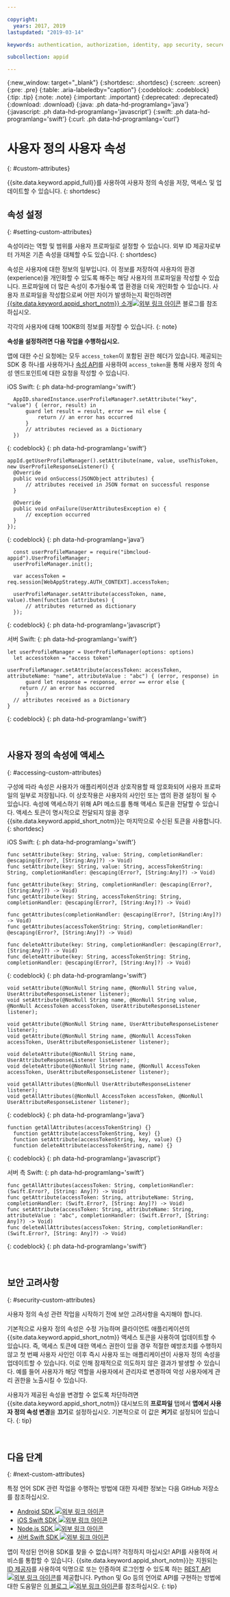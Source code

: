 ```yaml
---

copyright:
  years: 2017, 2019
lastupdated: "2019-03-14"

keywords: authentication, authorization, identity, app security, secure, attributes, user information, storing, accessing

subcollection: appid

---
```


{:new_window: target="_blank"}
{:shortdesc: .shortdesc}
{:screen: .screen}
{:pre: .pre}
{:table: .aria-labeledby="caption"}
{:codeblock: .codeblock}
{:tip: .tip}
{:note: .note}
{:important: .important}
{:deprecated: .deprecated}
{:download: .download}
{:java: .ph data-hd-programlang='java'}
{:javascript: .ph data-hd-programlang='javascript'}
{:swift: .ph data-hd-programlang='swift'}
{:curl: .ph data-hd-programlang='curl'}

# 사용자 정의 사용자 속성
{: #custom-attributes}

{{site.data.keyword.appid_full}}를 사용하여 사용자 정의 속성을 저장, 액세스 및 업데이트할 수 있습니다.
{: shortdesc}


## 속성 설정
{: #setting-custom-attributes}

속성이라는 역할 및 범위를 사용자 프로파일로 설정할 수 있습니다. 외부 ID 제공자로부터 가져온 기존 속성을 대체할 수도 있습니다.
{: shortdesc}


속성은 사용자에 대한 정보의 일부입니다. 이 정보를 저장하여 사용자의 환경(experience)을 개인화할 수 있도록 해주는 해당 사용자의 프로파일을 작성할 수 있습니다. 프로파일에 더 많은 속성이 추가될수록 앱 환경을 더욱 개인화할 수 있습니다. 사용자 프로파일을 작성함으로써 어떤 차이가 발생하는지 확인하려면 <a href="https://www.ibm.com/blogs/bluemix/2017/03/introducing-ibm-bluemix-app-id-authentication-profiles-service-app-developers/" target="blank">{{site.data.keyword.appid_short_notm}} 소개<img src="../../icons/launch-glyph.svg" alt="외부 링크 아이콘"></a> 블로그를 참조하십시오.


각각의 사용자에 대해 100KB의 정보를 저장할 수 있습니다.
{: note}


**속성을 설정하려면 다음 작업을 수행하십시오.**

앱에 대한 수신 요청에는 모두 `access_token`이 포함된 권한 헤더가 있습니다. 제공되는 SDK 중 하나를 사용하거나 [속성 API](https://us-south.appid.cloud.ibm.com/swagger-ui/#/Attributes)를 사용하여 `access_token`을 통해 사용자 정의 속성 엔드포인트에 대한 요청을 작성할 수 있습니다.


iOS Swift:
{: ph data-hd-programlang='swift'}

  ```
	AppID.sharedInstance.userProfileManager?.setAttribute("key", "value") { (error, result) in
		guard let result = result, error == nil else {
	  		return // an error has occurred
		}
		// attributes recieved as a Dictionary
	})
  ```
  {: codeblock}
  {: ph data-hd-programlang='swift'}

  ```
appId.getUserProfileManager().setAttribute(name, value, useThisToken, new UserProfileResponseListener() {
  	@Override
	public void onSuccess(JSONObject attributes) {
  		// attributes received in JSON format on successful response
	}

  	@Override
	public void onFailure(UserAttributesException e) {
  		// exception occurred
	}
  });
  ```
  {: codeblock}
  {: ph data-hd-programlang='java'}

  ```
	const userProfileManager = require("ibmcloud-appid").UserProfileManager;
	userProfileManager.init();

	var accessToken = req.session[WebAppStrategy.AUTH_CONTEXT].accessToken;

	userProfileManager.setAttribute(accessToken, name, value).then(function (attributes) {
		// attributes returned as dictionary
	});
  ```
  {: codeblock}
  {: ph data-hd-programlang='javascript'}

서버 Swift:
{: ph data-hd-programlang='swift'}

  ```
let userProfileManager = UserProfileManager(options: options)
	let accesstoken = "access token"

  userProfileManager.setAttribute(accessToken: accessToken, attributeName: "name", attributeValue : "abc") { (error, response) in
		guard let response = response, error == error else {
      return // an error has occurred
		}
    // attributes received as a Dictionary
  }
  ```
  {: codeblock}
  {: ph data-hd-programlang='swift'}

</br>

## 사용자 정의 속성에 액세스
{: #accessing-custom-attributes}

구성에 따라 속성은 사용자가 애플리케이션과 상호작용할 때 암호화되어 사용자 프로파일의 일부로 저장됩니다. 이 상호작용은 사용자의 사인인 또는 앱의 환경 설정이 될 수 있습니다. 속성에 액세스하기 위해 API 메소드를 통해 액세스 토큰을 전달할 수 있습니다. 액세스 토큰이 명시적으로 전달되지 않을 경우 {{site.data.keyword.appid_short_notm}}는 마지막으로 수신된 토큰을 사용합니다.
{: shortdesc}

iOS Swift:
{: ph data-hd-programlang='swift'}

  ```
  func setAttribute(key: String, value: String, completionHandler: @escaping(Error?, [String:Any]?) -> Void)
  func setAttribute(key: String, value: String, accessTokenString: String, completionHandler: @escaping(Error?, [String:Any]?) -> Void)

  func getAttribute(key: String, completionHandler: @escaping(Error?, [String:Any]?) -> Void)
  func getAttribute(key: String, accessTokenString: String, completionHandler: @escaping(Error?, [String:Any]?) -> Void)

  func getAttributes(completionHandler: @escaping(Error?, [String:Any]?) -> Void)
  func getAttributes(accessTokenString: String, completionHandler: @escaping(Error?, [String:Any]?) -> Void)

  func deleteAttribute(key: String, completionHandler: @escaping(Error?, [String:Any]?) -> Void)
  func deleteAttribute(key: String, accessTokenString: String, completionHandler: @escaping(Error?, [String:Any]?) -> Void)
  ```
  {: codeblock}
  {: ph data-hd-programlang='swift'}

  ```
void setAttribute(@NonNull String name, @NonNull String value, UserAttributeResponseListener listener);
void setAttribute(@NonNull String name, @NonNull String value, @NonNull AccessToken accessToken, UserAttributeResponseListener listener);

  void getAttribute(@NonNull String name, UserAttributeResponseListener listener);
void getAttribute(@NonNull String name, @NonNull AccessToken accessToken, UserAttributeResponseListener listener);

  void deleteAttribute(@NonNull String name, UserAttributeResponseListener listener);
void deleteAttribute(@NonNull String name, @NonNull AccessToken accessToken, UserAttributeResponseListener listener);

  void getAllAttributes(@NonNull UserAttributeResponseListener listener);
void getAllAttributes(@NonNull AccessToken accessToken, @NonNull UserAttributeResponseListener listener);
  ```
  {: codeblock}
  {: ph data-hd-programlang='java'}

  ```
function getAllAttributes(accessTokenString) {}
	function getAttribute(accessTokenString, key) {}
	function setAttribute(accessTokenString, key, value) {}
	function deleteAttribute(accessTokenString, name) {}
  ```
  {: codeblock}
  {: ph data-hd-programlang='javascript'}

서버 측 Swift:
{: ph data-hd-programlang='swift'}

  ```
  func getAllAttributes(accessToken: String, completionHandler: (Swift.Error?, [String: Any]?) -> Void)
  func getAttribute(accessToken: String, attributeName: String, completionHandler: (Swift.Error?, [String: Any]?) -> Void)
  func setAttribute(accessToken: String, attributeName: String, attributeValue : "abc", completionHandler: (Swift.Error?, [String: Any]?) -> Void)
  func deleteAllAttributes(accessToken: String, completionHandler: (Swift.Error?, [String: Any]?) -> Void)
  ```
  {: codeblock}
  {: ph data-hd-programlang='swift'}

</br>

## 보안 고려사항
{: #security-custom-attributes}

사용자 정의 속성 관련 작업을 시작하기 전에 보안 고려사항을 숙지해야 합니다.

기본적으로 사용자 정의 속성은 수정 가능하며 클라이언트 애플리케이션의 {{site.data.keyword.appid_short_notm}} 액세스 토큰을 사용하여 업데이트할 수 있습니다. 즉, 액세스 토큰에 대한 액세스 권한이 있을 경우 적절한 예방조치를 수행하지 않고 첫 번째 사용자 사인인 이후 즉시 사용자 또는 애플리케이션이 사용자 정의 속성을 업데이트할 수 있습니다. 이로 인해 잠재적으로 의도하지 않은 결과가 발생할 수 있습니다. 예를 들어 사용자가 해당 역할을 사용자에서 관리자로 변경하여 악성 사용자에게 관리 권한을 노출시킬 수 있습니다.

사용자가 제공된 속성을 변경할 수 없도록 차단하려면 {{site.data.keyword.appid_short_notm}} 대시보드의 **프로파일** 탭에서 **앱에서 사용자 정의 속성 변경**을 **끄기**로 설정하십시오. 기본적으로 이 값은 **켜기**로 설정되어 있습니다.
{: tip}

</br>

## 다음 단계
{: #next-custom-attributes}

특정 언어 SDK 관련 작업을 수행하는 방법에 대한 자세한 정보는 다음 GitHub 저장소를 참조하십시오.

* <a href="https://github.com/ibm-cloud-security/appid-clientsdk-android" target="_blank">Android SDK <img src="../../icons/launch-glyph.svg" alt="외부 링크 아이콘"></a>
* <a href="https://github.com/ibm-cloud-security/appid-clientsdk-swift" target="_blank">iOS Swift SDK <img src="../../icons/launch-glyph.svg" alt="외부 링크 아이콘"></a>
* <a href="https://github.com/ibm-cloud-security/appid-serversdk-nodejs" target="_blank">Node.js SDK <img src="../../icons/launch-glyph.svg" alt="외부 링크 아이콘"></a>
* <a href="https://github.com/ibm-cloud-security/appid-serversdk-swift" target="_blank">서버 Swift SDK <img src="../../icons/launch-glyph.svg" alt="외부 링크 아이콘"></a>


앱이 작성된 언어용 SDK를 찾을 수 없습니까? 걱정하지 마십시오! API를 사용하여 서비스를 통합할 수 있습니다. {{site.data.keyword.appid_short_notm}}는 지원되는 [ID 제공자](/docs/services/appid?topic=appid-managing-idp)를 사용하여 익명으로 또는 인증하여 로그인할 수 있도록 하는 <a href="https://us-south.appid.cloud.ibm.com/swagger-ui/#/" target="_blank">REST API <img src="../../icons/launch-glyph.svg" alt="외부 링크 아이콘"></a>를 제공합니다. Python 및 Go 등의 언어로 API를 구현하는 방법에 대한 도움말은 <a href="https://www.ibm.com/blogs/bluemix/tag/app-id/" target="_blank">이 블로그 <img src="../../icons/launch-glyph.svg" alt="외부 링크 아이콘"></a>를 참조하십시오.
{: tip}
